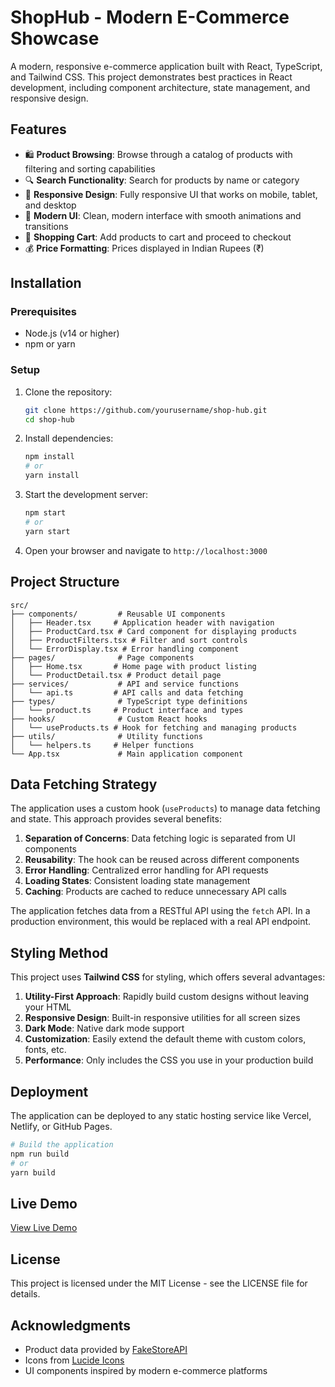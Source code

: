 # ShopHub - Modern E-Commerce Showcase

A modern, responsive e-commerce application built with React, TypeScript, and Tailwind CSS. This project demonstrates best practices in React development, including component architecture, state management, and responsive design.


## Features

- 🛍️ **Product Browsing**: Browse through a catalog of products with filtering and sorting capabilities
- 🔍 **Search Functionality**: Search for products by name or category
- 📱 **Responsive Design**: Fully responsive UI that works on mobile, tablet, and desktop
- 🎨 **Modern UI**: Clean, modern interface with smooth animations and transitions
- 🛒 **Shopping Cart**: Add products to cart and proceed to checkout
- 💰 **Price Formatting**: Prices displayed in Indian Rupees (₹)

## Installation

### Prerequisites

- Node.js (v14 or higher)
- npm or yarn

### Setup

1. Clone the repository:
   ```bash
   git clone https://github.com/yourusername/shop-hub.git
   cd shop-hub
   ```

2. Install dependencies:
   ```bash
   npm install
   # or
   yarn install
   ```

3. Start the development server:
   ```bash
   npm start
   # or
   yarn start
   ```

4. Open your browser and navigate to `http://localhost:3000`

## Project Structure

```
src/
├── components/         # Reusable UI components
│   ├── Header.tsx     # Application header with navigation
│   ├── ProductCard.tsx # Card component for displaying products
│   ├── ProductFilters.tsx # Filter and sort controls
│   └── ErrorDisplay.tsx # Error handling component
├── pages/              # Page components
│   ├── Home.tsx       # Home page with product listing
│   └── ProductDetail.tsx # Product detail page
├── services/           # API and service functions
│   └── api.ts         # API calls and data fetching
├── types/              # TypeScript type definitions
│   └── product.ts     # Product interface and types
├── hooks/              # Custom React hooks
│   └── useProducts.ts # Hook for fetching and managing products
├── utils/              # Utility functions
│   └── helpers.ts     # Helper functions
└── App.tsx             # Main application component
```

## Data Fetching Strategy

The application uses a custom hook (`useProducts`) to manage data fetching and state. This approach provides several benefits:

1. **Separation of Concerns**: Data fetching logic is separated from UI components
2. **Reusability**: The hook can be reused across different components
3. **Error Handling**: Centralized error handling for API requests
4. **Loading States**: Consistent loading state management
5. **Caching**: Products are cached to reduce unnecessary API calls

The application fetches data from a RESTful API using the `fetch` API. In a production environment, this would be replaced with a real API endpoint.

## Styling Method

This project uses **Tailwind CSS** for styling, which offers several advantages:

1. **Utility-First Approach**: Rapidly build custom designs without leaving your HTML
2. **Responsive Design**: Built-in responsive utilities for all screen sizes
3. **Dark Mode**: Native dark mode support
4. **Customization**: Easily extend the default theme with custom colors, fonts, etc.
5. **Performance**: Only includes the CSS you use in your production build


## Deployment

The application can be deployed to any static hosting service like Vercel, Netlify, or GitHub Pages.

```bash
# Build the application
npm run build
# or
yarn build
```

## Live Demo

[View Live Demo](https://shophub-theta.vercel.app/)

## License

This project is licensed under the MIT License - see the LICENSE file for details.

## Acknowledgments

- Product data provided by [FakeStoreAPI](https://fakestoreapi.com/)
- Icons from [Lucide Icons](https://lucide.dev/)
- UI components inspired by modern e-commerce platforms

